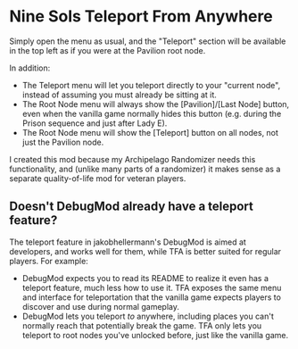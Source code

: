 # Nine Sols Teleport From Anywhere

Simply open the menu as usual, and the "Teleport" section will be available in the top left as if you were at the Pavilion root node.

In addition:

- The Teleport menu will let you teleport directly to your "current node", instead of assuming you must already be sitting at it.
- The Root Node menu will always show the [Pavilion]/[Last Node] button, even when the vanilla game normally hides this button (e.g. during the Prison sequence and just after Lady E).
- The Root Node menu will show the [Teleport] button on all nodes, not just the Pavilion node.

I created this mod because my Archipelago Randomizer needs this functionality, and (unlike many parts of a randomizer) it makes sense as a separate quality-of-life mod for veteran players.

## Doesn't DebugMod already have a teleport feature?

The teleport feature in jakobhellermann's DebugMod is aimed at developers, and works well for them, while TFA is better suited for regular players. For example:
- DebugMod expects you to read its README to realize it even has a teleport feature, much less how to use it. TFA exposes the same menu and interface for teleportation that the vanilla game expects players to discover and use during normal gameplay.
- DebugMod lets you teleport *to* anywhere, including places you can't normally reach that potentially break the game. TFA only lets you teleport to root nodes you've unlocked before, just like the vanilla game.
